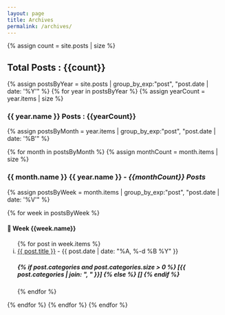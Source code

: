 ```yaml
---
layout: page
title: Archives
permalink: /archives/
---
```

{% assign count = site.posts | size %}

<h2>Total Posts : {{count}}</h2>

{% assign postsByYear = site.posts | group_by_exp:"post", "post.date | date: '%Y'" %}
{% for year in postsByYear %}
{% assign yearCount = year.items | size %}
  <h3>{{ year.name }} Posts : {{yearCount}}</h3>
  {% assign postsByMonth = year.items | group_by_exp:"post", "post.date | date: '%B'" %}


{% for month in postsByMonth %}
{% assign monthCount = month.items | size %}
<h3>{{ month.name }} {{ year.name }} - <i>{{monthCount}}  Posts</i></h3>
 {% assign postsByWeek = month.items | group_by_exp:"post", "post.date | date: '%V'"  %}

  {% for week in postsByWeek %}
  <h4> 📅 Week {{week.name}}</h4>
  <ol reversed type="i">
  {% for post in week.items %}
    <li>
      <a href="{{ post.url | prepend: site.baseurl }}">{{ post.title }}</a> - {{ post.date | date: "%A, %-d %B %Y" }} <h5><b>{% if post.categories and post.categories.size > 0 %}
  [{{ post.categories | join: ", " }}]
{% else %}
  []
{% endif %}</b></h5>
    </li>
  {% endfor %}
  </ol>
{% endfor %}
{% endfor %}
{% endfor %}
